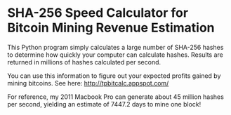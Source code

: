 SHA-256 Speed Calculator for Bitcoin Mining Revenue Estimation
======

This Python program simply calculates a large number of SHA-256 hashes to determine how quickly your computer can calculate hashes. Results are returned in millions of hashes calculated per second.

You can use this information to figure out your expected profits gained by mining bitcoins. See here:
http://tpbitcalc.appspot.com/

For reference, my 2011 Macbook Pro can generate about 45 million hashes per second, yielding an estimate of 7447.2 days to mine one block!
